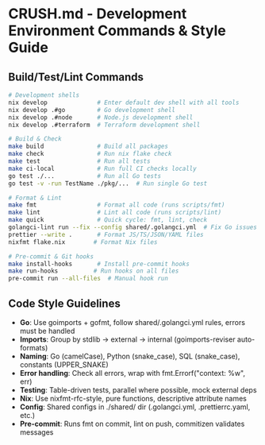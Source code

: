 # CRUSH.md - Development Environment Commands & Style Guide

## Build/Test/Lint Commands
```bash
# Development shells
nix develop              # Enter default dev shell with all tools
nix develop .#go         # Go development shell  
nix develop .#node       # Node.js development shell
nix develop .#terraform  # Terraform development shell

# Build & Check
make build               # Build all packages
make check               # Run nix flake check
make test                # Run all tests
make ci-local            # Run full CI checks locally
go test ./...            # Run all Go tests
go test -v -run TestName ./pkg/...  # Run single Go test

# Format & Lint
make fmt                 # Format all code (runs scripts/fmt)
make lint                # Lint all code (runs scripts/lint)
make quick               # Quick cycle: fmt, lint, check
golangci-lint run --fix --config shared/.golangci.yml  # Fix Go issues
prettier --write .       # Format JS/TS/JSON/YAML files
nixfmt flake.nix        # Format Nix files

# Pre-commit & Git hooks
make install-hooks       # Install pre-commit hooks
make run-hooks          # Run hooks on all files
pre-commit run --all-files  # Manual hook run
```

## Code Style Guidelines
- **Go**: Use goimports + gofmt, follow shared/.golangci.yml rules, errors must be handled
- **Imports**: Group by stdlib → external → internal (goimports-reviser auto-formats)
- **Naming**: Go (camelCase), Python (snake_case), SQL (snake_case), constants (UPPER_SNAKE)
- **Error handling**: Check all errors, wrap with fmt.Errorf("context: %w", err)
- **Testing**: Table-driven tests, parallel where possible, mock external deps
- **Nix**: Use nixfmt-rfc-style, pure functions, descriptive attribute names
- **Config**: Shared configs in ./shared/ dir (.golangci.yml, .prettierrc.yaml, etc.)
- **Pre-commit**: Runs fmt on commit, lint on push, commitizen validates messages
